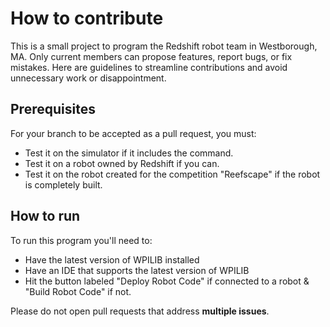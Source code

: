 # How to contribute

This is a small project to program the Redshift robot team in Westborough, MA. Only current members can propose features, report bugs, or fix mistakes. Here are guidelines to streamline contributions and avoid unnecessary work or disappointment.

## Prerequisites
   For your branch to be accepted as a pull request, you must:
   - Test it on the simulator if it includes the command.
   - Test it on a robot owned by Redshift if you can.
   - Test it on the robot created for the competition "Reefscape" if the robot is completely built.

## How to run

   To run this program you'll need to:

   - Have the latest version of WPILIB installed
   - Have an IDE that supports the latest version of WPILIB
   - Hit the button labeled "Deploy Robot Code" if connected to a robot & "Build Robot Code" if not.
   
   Please do not open pull requests that address **multiple issues**.
